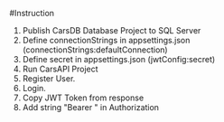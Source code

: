 #Instruction 

1. Publish CarsDB Database Project to SQL Server
2. Define connectionStrings in appsettings.json (connectionStrings:defaultConnection)
3. Define secret in appsettings.json (jwtConfig:secret)
4. Run CarsAPI Project
5. Register User.
6. Login.
7. Copy JWT Token from response
8. Add string "Bearer <JWT token>" in Authorization